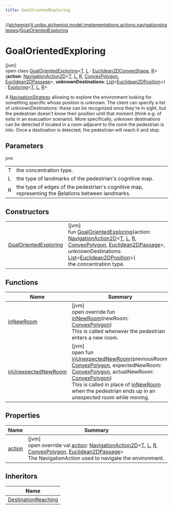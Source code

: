 ```yaml
---
title: GoalOrientedExploring
---
```

//[alchemist](../../../index.html)/[it.unibo.alchemist.model.implementations.actions.navigationstrategies](../index.html)/[GoalOrientedExploring](index.html)



# GoalOrientedExploring



[jvm]\
open class [GoalOrientedExploring](index.html)<[T](index.html), [L](index.html) : [Euclidean2DConvexShape](../../it.unibo.alchemist.model.interfaces.geometry.euclidean2d/index.html#-786369621%2FClasslikes%2F-134779887), [R](index.html)>(**action**: [NavigationAction2D](../../it.unibo.alchemist.model.interfaces/index.html#-517309547%2FClasslikes%2F-134779887)<[T](index.html), [L](index.html), [R](index.html), [ConvexPolygon](../../it.unibo.alchemist.model.interfaces.geometry.euclidean2d/-convex-polygon/index.html), [Euclidean2DPassage](../../it.unibo.alchemist.model.interfaces.geometry.euclidean2d.graph/-euclidean2-d-passage/index.html)>, **unknownDestinations**: [List](https://kotlinlang.org/api/latest/jvm/stdlib/kotlin.collections/-list/index.html)<[Euclidean2DPosition](../../it.unibo.alchemist.model.implementations.positions/-euclidean2-d-position/index.html)>) : [Exploring](../-exploring/index.html)<[T](index.html), [L](index.html), [R](index.html)> 

A [NavigationStrategy](../../it.unibo.alchemist.model.interfaces/-navigation-strategy/index.html) allowing to explore the environment looking for something specific whose position is unknown. The client can specify a list of unknownDestinations: these can be recognized once they're in sight, but the pedestrian doesn't know their position until that moment (think e.g. of exits in an evacuation scenario). More specifically, unknown destinations can be detected if located in a room adjacent to the room the pedestrian is into. Once a destination is detected, the pedestrian will reach it and stop.



## Parameters


jvm

| | |
|---|---|
| T | the concentration type. |
| L | the type of landmarks of the pedestrian's cognitive map. |
| R | the type of edges of the pedestrian's cognitive map, representing the [R](index.html)elations between landmarks. |



## Constructors


| | |
|---|---|
| [GoalOrientedExploring](-goal-oriented-exploring.html) | [jvm]<br>fun [GoalOrientedExploring](-goal-oriented-exploring.html)(action: [NavigationAction2D](../../it.unibo.alchemist.model.interfaces/index.html#-517309547%2FClasslikes%2F-134779887)<[T](index.html), [L](index.html), [R](index.html), [ConvexPolygon](../../it.unibo.alchemist.model.interfaces.geometry.euclidean2d/-convex-polygon/index.html), [Euclidean2DPassage](../../it.unibo.alchemist.model.interfaces.geometry.euclidean2d.graph/-euclidean2-d-passage/index.html)>, unknownDestinations: [List](https://kotlinlang.org/api/latest/jvm/stdlib/kotlin.collections/-list/index.html)<[Euclidean2DPosition](../../it.unibo.alchemist.model.implementations.positions/-euclidean2-d-position/index.html)>)<br>the concentration type. |


## Functions


| Name | Summary |
|---|---|
| [inNewRoom](in-new-room.html) | [jvm]<br>open override fun [inNewRoom](in-new-room.html)(newRoom: [ConvexPolygon](../../it.unibo.alchemist.model.interfaces.geometry.euclidean2d/-convex-polygon/index.html))<br>This is called whenever the pedestrian enters a new room. |
| [inUnexpectedNewRoom](../-pursuing/index.html#-1340250552%2FFunctions%2F-134779887) | [jvm]<br>open fun [inUnexpectedNewRoom](../-pursuing/index.html#-1340250552%2FFunctions%2F-134779887)(previousRoom: [ConvexPolygon](../../it.unibo.alchemist.model.interfaces.geometry.euclidean2d/-convex-polygon/index.html), expectedNewRoom: [ConvexPolygon](../../it.unibo.alchemist.model.interfaces.geometry.euclidean2d/-convex-polygon/index.html), actualNewRoom: [ConvexPolygon](../../it.unibo.alchemist.model.interfaces.geometry.euclidean2d/-convex-polygon/index.html))<br>This is called in place of [inNewRoom](../../it.unibo.alchemist.model.interfaces/-navigation-strategy/in-new-room.html) when the pedestrian ends up in an unexpected room while moving. |


## Properties


| Name | Summary |
|---|---|
| [action](index.html#607080442%2FProperties%2F-134779887) | [jvm]<br>open override val [action](index.html#607080442%2FProperties%2F-134779887): [NavigationAction2D](../../it.unibo.alchemist.model.interfaces/index.html#-517309547%2FClasslikes%2F-134779887)<[T](index.html), [L](index.html), [R](index.html), [ConvexPolygon](../../it.unibo.alchemist.model.interfaces.geometry.euclidean2d/-convex-polygon/index.html), [Euclidean2DPassage](../../it.unibo.alchemist.model.interfaces.geometry.euclidean2d.graph/-euclidean2-d-passage/index.html)><br>The NavigationAction used to navigate the environment. |


## Inheritors


| Name |
|---|
| [DestinationReaching](../-destination-reaching/index.html) |

